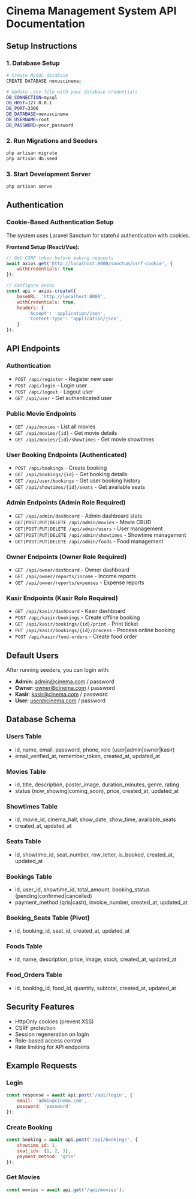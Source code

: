 # Cinema Management System API Documentation

## Setup Instructions

### 1. Database Setup
```bash
# Create MySQL database
CREATE DATABASE nexuscinema;

# Update .env file with your database credentials
DB_CONNECTION=mysql
DB_HOST=127.0.0.1
DB_PORT=3306
DB_DATABASE=nexuscinema
DB_USERNAME=root
DB_PASSWORD=your_password
```

### 2. Run Migrations and Seeders
```bash
php artisan migrate
php artisan db:seed
```

### 3. Start Development Server
```bash
php artisan serve
```

## Authentication

### Cookie-Based Authentication Setup
The system uses Laravel Sanctum for stateful authentication with cookies.

**Frontend Setup (React/Vue):**
```javascript
// Get CSRF token before making requests
await axios.get('http://localhost:8000/sanctum/csrf-cookie', {
    withCredentials: true
});

// Configure axios
const api = axios.create({
    baseURL: 'http://localhost:8000',
    withCredentials: true,
    headers: {
        'Accept': 'application/json',
        'Content-Type': 'application/json',
    }
});
```

## API Endpoints

### Authentication
- `POST /api/register` - Register new user
- `POST /api/login` - Login user
- `POST /api/logout` - Logout user
- `GET /api/user` - Get authenticated user

### Public Movie Endpoints
- `GET /api/movies` - List all movies
- `GET /api/movies/{id}` - Get movie details
- `GET /api/movies/{id}/showtimes` - Get movie showtimes

### User Booking Endpoints (Authenticated)
- `POST /api/bookings` - Create booking
- `GET /api/bookings/{id}` - Get booking details
- `GET /api/user/bookings` - Get user booking history
- `GET /api/showtimes/{id}/seats` - Get available seats

### Admin Endpoints (Admin Role Required)
- `GET /api/admin/dashboard` - Admin dashboard stats
- `GET|POST|PUT|DELETE /api/admin/movies` - Movie CRUD
- `GET|POST|PUT|DELETE /api/admin/users` - User management
- `GET|POST|PUT|DELETE /api/admin/showtimes` - Showtime management
- `GET|POST|PUT|DELETE /api/admin/foods` - Food management

### Owner Endpoints (Owner Role Required)
- `GET /api/owner/dashboard` - Owner dashboard
- `GET /api/owner/reports/income` - Income reports
- `GET /api/owner/reports/expenses` - Expense reports

### Kasir Endpoints (Kasir Role Required)
- `GET /api/kasir/dashboard` - Kasir dashboard
- `POST /api/kasir/bookings` - Create offline booking
- `GET /api/kasir/bookings/{id}/print` - Print ticket
- `PUT /api/kasir/bookings/{id}/process` - Process online booking
- `POST /api/kasir/food-orders` - Create food order

## Default Users

After running seeders, you can login with:

- **Admin**: admin@cinema.com / password
- **Owner**: owner@cinema.com / password
- **Kasir**: kasir@cinema.com / password
- **User**: user@cinema.com / password

## Database Schema

### Users Table
- id, name, email, password, phone, role (user|admin|owner|kasir)
- email_verified_at, remember_token, created_at, updated_at

### Movies Table
- id, title, description, poster_image, duration_minutes, genre, rating
- status (now_showing|coming_soon), price, created_at, updated_at

### Showtimes Table
- id, movie_id, cinema_hall, show_date, show_time, available_seats
- created_at, updated_at

### Seats Table
- id, showtime_id, seat_number, row_letter, is_booked, created_at, updated_at

### Bookings Table
- id, user_id, showtime_id, total_amount, booking_status (pending|confirmed|cancelled)
- payment_method (qris|cash), invoice_number, created_at, updated_at

### Booking_Seats Table (Pivot)
- id, booking_id, seat_id, created_at, updated_at

### Foods Table
- id, name, description, price, image, stock, created_at, updated_at

### Food_Orders Table
- id, booking_id, food_id, quantity, subtotal, created_at, updated_at

## Security Features

- HttpOnly cookies (prevent XSS)
- CSRF protection
- Session regeneration on login
- Role-based access control
- Rate limiting for API endpoints

## Example Requests

### Login
```javascript
const response = await api.post('/api/login', {
    email: 'admin@cinema.com',
    password: 'password'
});
```

### Create Booking
```javascript
const booking = await api.post('/api/bookings', {
    showtime_id: 1,
    seat_ids: [1, 2, 3],
    payment_method: 'qris'
});
```

### Get Movies
```javascript
const movies = await api.get('/api/movies');
```